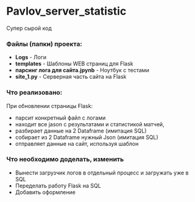 # Pavlov_server_statistic
Супер сырой код

### Файлы (папки) проекта:
* **Logs** - Логи
* **templates** - Шаблоны WEB страниц для Flask
* **парсинг лога для сайта.jpynb** - Ноутбук с тестами
* **site_1.py** - Серверная часть сайта на Flask

### Что реализовано:
При обновлении страницы Flask:
* парсит конкретный файл с логами
* находит все jason с результатами и статистикой матчей,
* разбирает данные на 2 Dataframe (имитация SQL)
* собирает из 2 Dataframe нужный Json (имитация SQL)
* отправляет данные на сайт, используя шаблон

### Что необходимо доделать, изменить
* Вынести загрузчик логов в отдельный процесс и загружать уже в SQL
* Переделать работу Flask на SQL
* Добавить оформление
